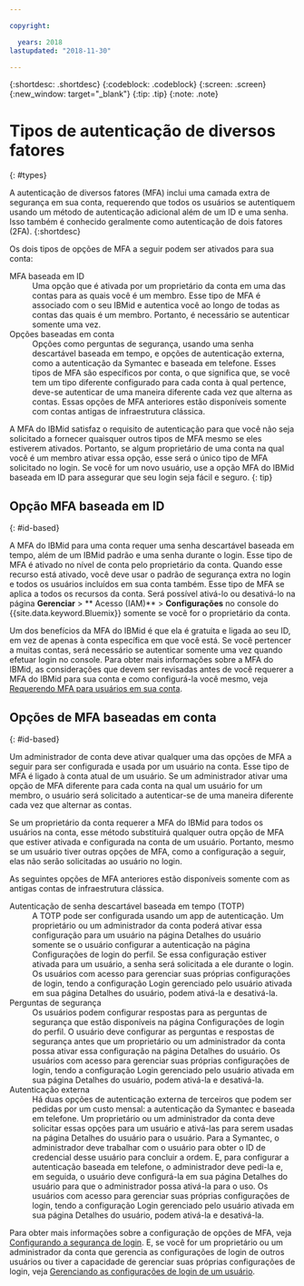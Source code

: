 ```yaml
---

copyright:

  years: 2018
lastupdated: "2018-11-30"

---
```


{:shortdesc: .shortdesc}
{:codeblock: .codeblock}
{:screen: .screen}
{:new_window: target="_blank"}
{:tip: .tip}
{:note: .note}

# Tipos de autenticação de diversos fatores
{: #types}

A autenticação de diversos fatores (MFA) inclui uma camada extra de segurança em sua conta, requerendo que todos os usuários se autentiquem usando um método de autenticação adicional além de um ID e uma senha. Isso também é conhecido geralmente como autenticação de dois fatores (2FA).
{:shortdesc}

Os dois tipos de opções de MFA a seguir podem ser ativados para sua conta:

<dl>
<dt>MFA baseada em ID</dt>
<dd>Uma opção que é ativada por um proprietário da conta em uma das contas para as quais você é um membro. Esse tipo de MFA é associado com o seu IBMid e autentica você ao longo de todas as contas das quais é um membro. Portanto, é necessário se autenticar somente uma vez.</dd>
<dt>Opções baseadas em conta</dt>
<dd>Opções como perguntas de segurança, usando uma senha descartável baseada em tempo, e opções de autenticação externa, como a autenticação da Symantec e baseada em telefone. Esses tipos de MFA são específicos por conta, o que significa que, se você tem um tipo diferente configurado para cada conta à qual pertence, deve-se autenticar de uma maneira diferente cada vez que alterna as contas. Essas opções de MFA anteriores estão disponíveis somente com contas antigas de infraestrutura clássica.</dd>
</dl>

A MFA do IBMid satisfaz o requisito de autenticação para que você não seja solicitado a fornecer quaisquer outros tipos de MFA mesmo se eles estiverem ativados. Portanto, se algum proprietário de uma conta na qual você é um membro ativar essa opção, esse será o único tipo de MFA solicitado no login. Se você for um novo usuário, use a opção MFA do IBMid baseada em ID para assegurar que seu login seja fácil e seguro.
{: tip}

## Opção MFA baseada em ID
{: #id-based}

A MFA do IBMid para uma conta requer uma senha descartável baseada em tempo, além de um IBMid padrão e uma senha durante o login. Esse tipo de MFA é ativado no nível de conta pelo proprietário da conta. Quando esse recurso está ativado, você deve usar o padrão de segurança extra no login e todos os usuários incluídos em sua conta também. Esse tipo de MFA se aplica a todos os recursos da conta. Será possível ativá-lo ou desativá-lo na página **Gerenciar** > ** Acesso (IAM)** > **Configurações** no console do {{site.data.keyword.Bluemix}} somente se você for o proprietário da conta.

Um dos benefícios da MFA do IBMid é que ela é gratuita e ligada ao seu ID, em vez de apenas à conta específica em que você está. Se você pertencer a muitas contas, será necessário se autenticar somente uma vez quando efetuar login no console. Para obter mais informações sobre a MFA do IBMid, as considerações que devem ser revisadas antes de você requerer a MFA do IBMid para sua conta e como configurá-la você mesmo, veja [Requerendo MFA para usuários em sua conta](/docs/iam/mfa.html#setting-up-ibmid-mfa).

## Opções de MFA baseadas em conta
{: #id-based}

Um administrador de conta deve ativar qualquer uma das opções de MFA a seguir para ser configurada e usada por um usuário na conta. Esse tipo de MFA é ligado à conta atual de um usuário. Se um administrador ativar uma opção de MFA diferente para cada conta na qual um usuário for um membro, o usuário será solicitado a autenticar-se de uma maneira diferente cada vez que alternar as contas.

Se um proprietário da conta requerer a MFA do IBMid para todos os usuários na conta, esse método substituirá qualquer outra opção de MFA que estiver ativada e configurada na conta de um usuário. Portanto, mesmo se um usuário tiver outras opções de MFA, como a configuração a seguir, elas não serão solicitadas ao usuário no login.

As seguintes opções de MFA anteriores estão disponíveis somente com as antigas contas de infraestrutura clássica.

<dl>
<dt>Autenticação de senha descartável baseada em tempo (TOTP)</dt>
<dd>A TOTP pode ser configurada usando um app de autenticação. Um proprietário ou um administrador da conta poderá ativar essa configuração para um usuário na página Detalhes do usuário somente se o usuário configurar a autenticação na página Configurações de login do perfil. Se essa configuração estiver ativada para um usuário, a senha será solicitada a ele durante o login. Os usuários com acesso para gerenciar suas próprias configurações de login, tendo a configuração Login gerenciado pelo usuário ativada em sua página Detalhes do usuário, podem ativá-la e desativá-la.</dd>
<dt>Perguntas de segurança</dt>
<dd>Os usuários podem configurar respostas para as perguntas de segurança que estão disponíveis na página Configurações de login do perfil. O usuário deve configurar as perguntas e respostas de segurança antes que um proprietário ou um administrador da conta possa ativar essa configuração na página Detalhes do usuário. Os usuários com acesso para gerenciar suas próprias configurações de login, tendo a configuração Login gerenciado pelo usuário ativada em sua página Detalhes do usuário, podem ativá-la e desativá-la. </dd>
<dt>Autenticação externa</dt>
<dd>Há duas opções de autenticação externa de terceiros que podem ser pedidas por um custo mensal: a autenticação da Symantec e baseada em telefone. Um proprietário ou um administrador da conta deve solicitar essas opções para um usuário e ativá-las para serem usadas na página Detalhes do usuário para o usuário. Para a Symantec, o administrador deve trabalhar com o usuário para obter o ID de credencial desse usuário para concluir a ordem. E, para configurar a autenticação baseada em telefone, o administrador deve pedi-la e, em seguida, o usuário deve configurá-la em sua página Detalhes do usuário para que o administrador possa ativá-la para o uso. Os usuários com acesso para gerenciar suas próprias configurações de login, tendo a configuração Login gerenciado pelo usuário ativada em sua página Detalhes do usuário, podem ativá-la e desativá-la.</dd>
</dl>

Para obter mais informações sobre a configuração de opções de MFA, veja [Configurando a segurança de login](/docs/account/login_settings.html#login-settings). E, se você for um proprietário ou um administrador da conta que gerencia as configurações de login de outros usuários ou tiver a capacidade de gerenciar suas próprias configurações de login, veja [Gerenciando as configurações de login de um usuário](/docs/iam/user_login.html#loginsettings).
